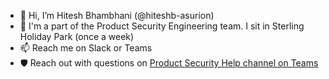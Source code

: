 - 👋 Hi, I’m Hitesh Bhambhani (@hiteshb-asurion)
- :office: I'm a part of the Product Security Engineering team. I sit in Sterling Holiday Park (once a week)
- 📫 Reach me on Slack or Teams
- :shield: Reach out with questions on [Product Security Help channel on Teams](https://teams.microsoft.com/l/team/19%3af04002d47f0b4c019fd19907809831d9%40thread.skype/conversations?groupId=33e03a1b-23ae-41e4-86c7-8b1ab926b955&tenantId=64e5ad32-cb04-44df-8896-bed5d7792429)

<!---
hiteshb-asurion/hiteshb-asurion is a ✨ special ✨ repository because its `README.md` (this file) appears on your GitHub profile.
You can click the Preview link to take a look at your changes.
--->
